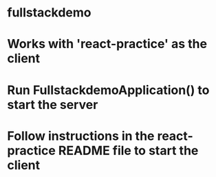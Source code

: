 # fullstackdemo
# Works with 'react-practice' as the client
# Run FullstackdemoApplication() to start the server
# Follow instructions in the react-practice README file to start the client
 

